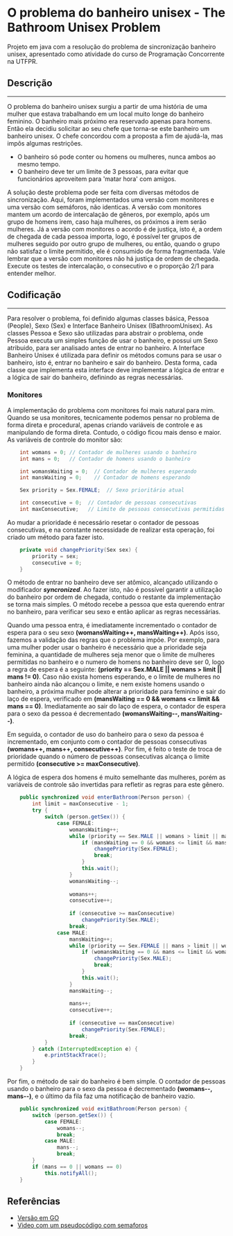 # O problema do banheiro unisex - The Bathroom Unisex Problem

Projeto em java com a resolução do problema de sincronização banheiro unisex, apresentado como atividade do curso de Programação Concorrente na UTFPR.


## Descrição
***

O problema do banheiro unisex surgiu a partir de uma história de uma mulher que estava trabalhando em um local muito longe do banheiro feminino. O banheiro mais próximo era reservado apenas para homens. Então ela decidiu solicitar ao seu chefe que torna-se este banheiro um banheiro unisex. O chefe concordou com a proposta a fim de ajudá-la, mas impôs algumas restrições.

- O banheiro só pode conter ou homens ou mulheres, nunca ambos ao mesmo tempo.
- O banheiro deve ter um limite de 3 pessoas, para evitar que funcionários aproveitem para 'matar hora' com amigos.

A solução deste problema pode ser feita com diversas métodos de sincronização. Aqui, foram implementados uma versão com monitores e uma versão com semáforos, não identicas. A versão com monitores mantem um acordo de intercalação de gêneros, por exemplo, após um grupo de homens irem, caso haja mulheres, os próximos a irem serão mulheres. Já a versão com monitores o acordo é de justiça, isto é, a ordem de chegada de cada pessoa importa, logo, é possível ter grupos de mulheres seguido por outro grupo de mulheres, ou então, quando o grupo não satisfaz o limite permitido, ele é consumido de forma fragmentada. Vale lembrar que a versão com monitores não há justiça de ordem de chegada. Execute os testes de intercalação, o consecutivo e o proporção 2/1 para entender melhor.

## Codificação
***

Para resolver o problema, foi definido algumas classes básica, Pessoa (People), Sexo (Sex) e Interface Banheiro Unisex (IBathroomUnisex). As classes Pessoa e Sexo são utilizadas para abstrair o problema, onde Pessoa executa um simples função de usar o banheiro, e possui um Sexo atribuido, para ser analisado antes de entrar no banheiro. A Interface Banheiro Unisex é utilizada para definir os métodos comuns para se usar o banheiro, isto é, entrar no banheiro e sair do banheiro. Desta forma, cada classe que implementa esta interface deve implementar a lógica de entrar e a lógica de sair do banheiro, definindo as regras necessárias.

### Monitores

A implementação do problema com monitores foi mais natural para mim. Quando se usa monitores, tecnicamente podemos pensar no problema de forma direta e procedural, apenas criando variáveis de controle e as manipulando de forma direta. Contudo, o código ficou mais denso e maior. As variáveis de controle do monitor são:

```java
    int womans = 0; // Contador de mulheres usando o banheiro
    int mans = 0;   // Contador de homens usando o banheiro

    int womansWaiting = 0;  // Contador de mulheres esperando
    int mansWaiting = 0;    // Contador de homens esperando

    Sex priority = Sex.FEMALE;  // Sexo prioritário atual

    int consecutive = 0;  // Contador de pessoas consecutivas
    int maxConsecutive;   // Limite de pessoas consecutivas permitidas
```

Ao mudar a prioridade é necessário resetar o contador de pessoas consecutivas, e na constante necessidade de realizar esta operação, foi criado um método para fazer isto.

```java
    private void changePriority(Sex sex) {
        priority = sex;
        consecutive = 0;
    }
```

O método de entrar no banheiro deve ser atômico, alcançado utilizando o modificador *__syncronized__*. Ao fazer isto, não é possível garantir a utilização do banheiro por ordem de chegada, contudo o restante da implementação se torna mais simples. O método recebe a pessoa que esta querendo entrar no banheiro, para verificar seu sexo e então aplicar as regras necessárias.

Quando uma pessoa entra, é imediatamente incrementado o contador de espera para o seu sexo **(womansWaiting++, mansWaiting++)**. Após isso, fazemos a validação das regras que o problema impõe. Por exemplo, para uma mulher poder usar o banheiro é necessário que a prioridade seja feminina, a quantidade de mulheres seja menor que o limite de mulheres permitidas no banheiro e o numero de homens no banheiro deve ser 0, logo a regra de espera é a seguinte: **(priority == Sex.MALE || womans > limit || mans != 0)**. Caso não exista homens esperando, e o limite de mulheres no banheiro ainda não alcançou o limite, e nem existe homens usando o banheiro, a próxima mulher pode alterar a prioridade para feminino e sair do laço de espera, verificado em **(mansWaiting == 0 && womans <= limit && mans == 0)**. Imediatamente ao sair do laço de espera, o contador de espera para o sexo da pessoa é decrementado **(womansWaiting--, mansWaiting--)**. 

Em seguida, o contador de uso do banheiro para o sexo da pessoa é incrementado, em conjunto com o contador de pessoas consecutivas **(womans++, mans++, consecutive++)**. Por fim, é feito o teste de troca de prioridade quando o número de pessoas consecutivas alcança o limite permitido **(consecutive >= maxConsecutive)**.

A lógica de espera dos homens é muito semelhante das mulheres, porém as variáveis de controle são invertidas para refletir as regras para este gênero.

```java
    public synchronized void enterBathroom(Person person) {
        int limit = maxConsecutive - 1;
        try {
            switch (person.getSex()) {
                case FEMALE:
                    womansWaiting++;
                    while (priority == Sex.MALE || womans > limit || mans != 0) {
                        if (mansWaiting == 0 && womans <= limit && mans == 0) {
                            changePriority(Sex.FEMALE);
                            break;
                        }
                        this.wait();
                    }
                    womansWaiting--;
                    
                    womans++;
                    consecutive++;
                    
                    if (consecutive >= maxConsecutive)
                        changePriority(Sex.MALE);
                    break;
                case MALE:
                    mansWaiting++;
                    while (priority == Sex.FEMALE || mans > limit || womans != 0) {
                        if (womansWaiting == 0 && mans <= limit && womans == 0) {
                            changePriority(Sex.MALE);
                            break;
                        }
                        this.wait();
                    }
                    mansWaiting--;
                    
                    mans++;
                    consecutive++;
                    
                    if (consecutive == maxConsecutive)
                        changePriority(Sex.FEMALE);
                    break;
            }
        } catch (InterruptedException e) {
            e.printStackTrace();
        }
    }
```

Por fim, o método de sair do banheiro é bem simple. O contador de pessoas usando o banheiro para o sexo da pessoa é decrementado **(womans--, mans--)**, e o último da fila faz uma notificação de banheiro vazio.

```java
    public synchronized void exitBathroom(Person person) {
        switch (person.getSex()) {
            case FEMALE:
                womans--;
                break;
            case MALE:
                mans--;
                break;
        }
        if (mans == 0 || womans == 0)
            this.notifyAll();
    }
```

## Referências
- [Versão em GO](https://blog.ksub.org/bytes/2016/04/17/the-unisex-bathroom-problem/)
- [Video com um pseudocódigo com semaforos](https://www.youtube.com/watch?v=FMCKFOyud-c)
